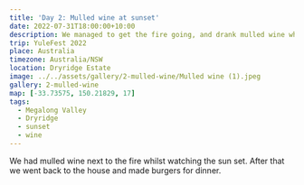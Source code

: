 ```yaml
---
title: 'Day 2: Mulled wine at sunset'
date: 2022-07-31T18:00:00+10:00
description: We managed to get the fire going, and drank mulled wine whilst watching the sun set.
trip: YuleFest 2022
place: Australia
timezone: Australia/NSW
location: Dryridge Estate
image: ../../assets/gallery/2-mulled-wine/Mulled wine (1).jpeg
gallery: 2-mulled-wine
map: [-33.73575, 150.21829, 17]
tags:
  - Megalong Valley
  - Dryridge
  - sunset
  - wine
---
```


We had mulled wine next to the fire whilst watching the sun set. After that we went back to the house and made burgers for dinner.
